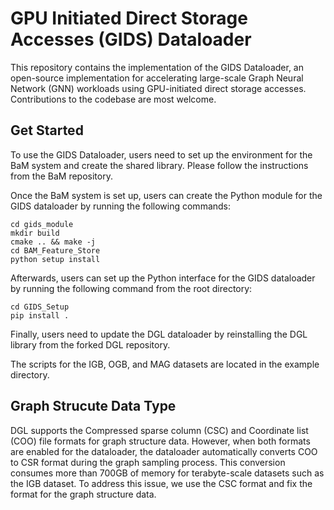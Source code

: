 # GPU Initiated Direct Storage Accesses (GIDS) Dataloader

This repository contains the implementation of the GIDS Dataloader, an open-source implementation for accelerating large-scale Graph Neural Network (GNN) workloads using GPU-initiated direct storage accesses. Contributions to the codebase are most welcome.


## Get Started
To use the GIDS Dataloader, users need to set up the environment for the BaM system and create the shared library. Please follow the instructions from the BaM repository.

Once the BaM system is set up, users can create the Python module for the GIDS dataloader by running the following commands:

``` 
cd gids_module
mkdir build
cmake .. && make -j
cd BAM_Feature_Store
python setup install
```
Afterwards, users can set up the Python interface for the GIDS dataloader by running the following command from the root directory:

```
cd GIDS_Setup
pip install .
```
Finally, users need to update the DGL dataloader by reinstalling the DGL library from the forked DGL repository.

The scripts for the IGB, OGB, and MAG datasets are located in the example directory. 


## Graph Strucute Data Type
DGL supports the Compressed sparse column (CSC) and Coordinate list (COO) file formats for graph structure data. However, when both formats are enabled for the dataloader, the dataloader automatically converts COO to CSR format during the graph sampling process. This conversion consumes more than 700GB of memory for terabyte-scale datasets such as the IGB dataset. To address this issue, we use the CSC format and fix the format for the graph structure data.
